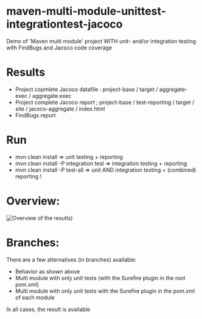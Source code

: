 # maven-multi-module-unittest-integrationtest-jacoco

Demo of 'Maven multi module' project WITH unit- and/or integration testing with FindBugs and Jacoco code coverage

# Results

   * Project copmlete Jacoco datafile : project-base / target / aggregate-exec / aggregate.exec
   * Project complete Jacoco report   ; project-base / test-reporting / target / site / jacoco-aggregate / index.html
   * FindBugs report
   
# Run

   * mvn clean install                      => unit testing + reporting
   * mvn clean install -P integration test  => integration testing + reporting
   * mvn clean install -P test-all          => unit AND integration testing + (combined) reporting !
   
# Overview: 
<img src="TestResults.png" alt="Overview of the results"/>)

# Branches: 

There are a few alternatives (in branches) available: 

  * Behavior as shown above
  * Multi module with only unit tests (with the Surefire plugin in the root pom.xml)
  * Multi module with only unit tests with the Surefire plugin in the pom.xml of each module

In all cases, the result is available 
